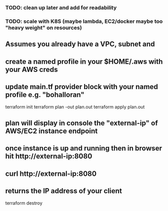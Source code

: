 ### TODO: clean up later and add for readability
### TODO: scale with K8S (maybe lambda, EC2/docker maybe too "heavy weight" on resources)
## Assumes you already have a VPC, subnet and 
## create a named profile in your $HOME/.aws with your AWS creds
## update main.tf provider block with your named profile e.g. "bohalloran"
terraform init
terraform plan -out plan.out
terraform apply plan.out
## plan will display in console the "external-ip" of AWS/EC2 instance endpoint 
## once instance is up and running then in browser hit http://external-ip:8080
## curl http://external-ip:8080
## returns the IP address of your client
terraform destroy
